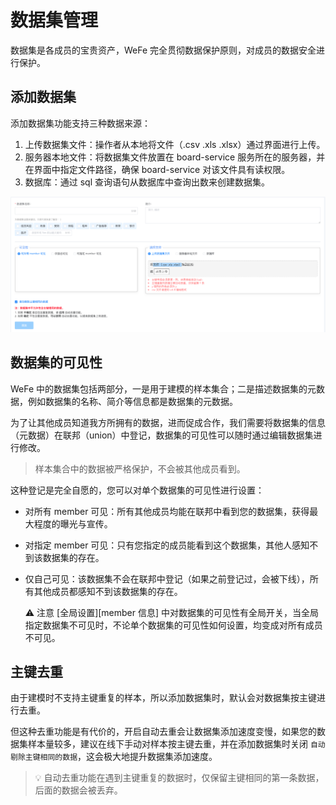 # 数据集管理

数据集是各成员的宝贵资产，WeFe 完全贯彻数据保护原则，对成员的数据安全进行保护。

## 添加数据集

添加数据集功能支持三种数据来源：

1. 上传数据集文件：操作者从本地将文件（.csv .xls .xlsx）通过界面进行上传。
2. 服务器本地文件：将数据集文件放置在 board-service 服务所在的服务器，并在界面中指定文件路径，确保 board-service 对该文件具有读权限。
3. 数据库：通过 sql 查询语句从数据库中查询出数来创建数据集。

<img src="../_media/operation_guide/data_ser_add.png" style="max-height:700px;" />

## 数据集的可见性

WeFe 中的数据集包括两部分，一是用于建模的样本集合；二是描述数据集的元数据，例如数据集的名称、简介等信息都是数据集的元数据。

为了让其他成员知道我方所拥有的数据，进而促成合作，我们需要将数据集的信息（元数据）在联邦（union）中登记，数据集的可见性可以随时通过编辑数据集进行修改。

> 样本集合中的数据被严格保护，不会被其他成员看到。

这种登记是完全自愿的，您可以对单个数据集的可见性进行设置：

* 对所有 member 可见：所有其他成员均能在联邦中看到您的数据集，获得最大程度的曝光与宣传。
* 对指定 member 可见：只有您指定的成员能看到这个数据集，其他人感知不到该数据集的存在。
* 仅自己可见：该数据集不会在联邦中登记（如果之前登记过，会被下线），所有其他成员都感知不到该数据集的存在。


    ⚠️ 注意
    [全局设置][member 信息] 中对数据集的可见性有全局开关，当全局指定数据集不可见时，不论单个数据集的可见性如何设置，均变成对所有成员不可见。

## 主键去重

由于建模时不支持主键重复的样本，所以添加数据集时，默认会对数据集按主键进行去重。

但这种去重功能是有代价的，开启自动去重会让数据集添加速度变慢，如果您的数据集样本量较多，建议在线下手动对样本按主键去重，并在添加数据集时关闭 `自动剔除主键相同的数据`，这会极大地提升数据集添加速度。

> 💡 自动去重功能在遇到主键重复的数据时，仅保留主键相同的第一条数据，后面的数据会被丢弃。
